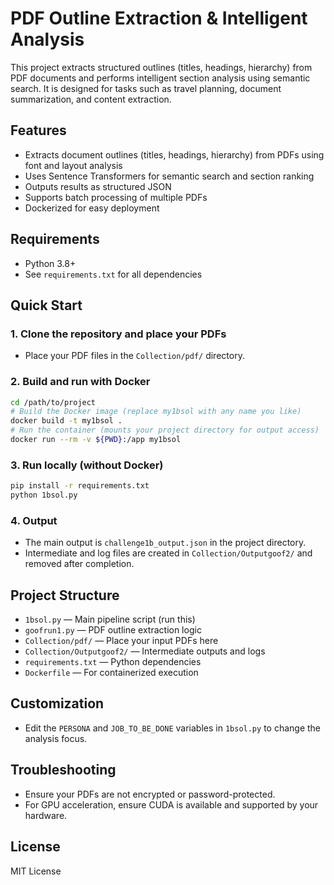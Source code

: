 # PDF Outline Extraction & Intelligent Analysis

This project extracts structured outlines (titles, headings, hierarchy) from PDF documents and performs intelligent section analysis using semantic search. It is designed for tasks such as travel planning, document summarization, and content extraction.

## Features
- Extracts document outlines (titles, headings, hierarchy) from PDFs using font and layout analysis
- Uses Sentence Transformers for semantic search and section ranking
- Outputs results as structured JSON
- Supports batch processing of multiple PDFs
- Dockerized for easy deployment

## Requirements
- Python 3.8+
- See `requirements.txt` for all dependencies

## Quick Start

### 1. Clone the repository and place your PDFs
- Place your PDF files in the `Collection/pdf/` directory.

### 2. Build and run with Docker
```sh
cd /path/to/project
# Build the Docker image (replace my1bsol with any name you like)
docker build -t my1bsol .
# Run the container (mounts your project directory for output access)
docker run --rm -v ${PWD}:/app my1bsol
```

### 3. Run locally (without Docker)
```sh
pip install -r requirements.txt
python 1bsol.py
```

### 4. Output
- The main output is `challenge1b_output.json` in the project directory.
- Intermediate and log files are created in `Collection/Outputgoof2/` and removed after completion.

## Project Structure
- `1bsol.py` — Main pipeline script (run this)
- `goofrun1.py` — PDF outline extraction logic
- `Collection/pdf/` — Place your input PDFs here
- `Collection/Outputgoof2/` — Intermediate outputs and logs
- `requirements.txt` — Python dependencies
- `Dockerfile` — For containerized execution

## Customization
- Edit the `PERSONA` and `JOB_TO_BE_DONE` variables in `1bsol.py` to change the analysis focus.

## Troubleshooting
- Ensure your PDFs are not encrypted or password-protected.
- For GPU acceleration, ensure CUDA is available and supported by your hardware.

## License
MIT License
